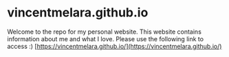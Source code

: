 # vincentmelara.github.io
Welcome to the repo for my personal website. This website contains information about me and what I love. Please use the following link to access :)
[https://vincentmelara.github.io/](https://vincentmelara.github.io/)
